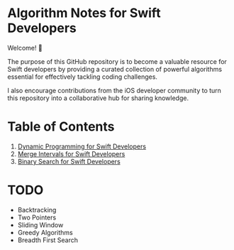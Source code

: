 # Algorithm Notes for Swift Developers

Welcome! 👋

The purpose of this GitHub repository is to become a valuable resource for Swift developers by providing a curated collection of powerful algorithms essential for effectively tackling coding challenges.

I also encourage contributions from the iOS developer community to turn this repository into a collaborative hub for sharing knowledge.

# Table of Contents

1. <a href="Dynamic Programming/Dynamic programming.md">Dynamic Programming for Swift Developers</a>
1. <a href="Merge Intervals/Merge Intervals.md">Merge Intervals for Swift Developers</a>
1. <a href="Binary Search/Binary Search.md">Binary Search for Swift Developers</a>

# TODO
- Backtracking
- Two Pointers
- Sliding Window
- Greedy Algorithms
- Breadth First Search
